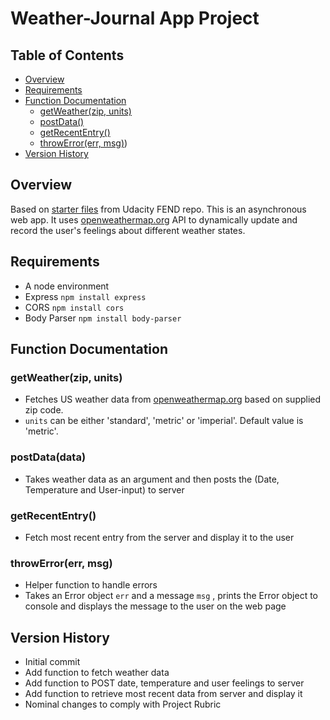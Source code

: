 # Weather-Journal App Project

## Table of Contents

* [Overview](#overview)
* [Requirements](#requirements)
* [Function Documentation](#function-documentation)
    - [getWeather(zip, units)](#getweatherzip-units)
    - [postData()](#postdatadata)
    - [getRecentEntry()](#getrecententry)
    - [throwError(err, msg)](#throwerrorerr-msg))
* [Version History](#version-history)

## Overview
Based on [starter files](https://github.com/udacity/fend/tree/refresh-2019/projects/weather-journal-app) from Udacity FEND repo.
This is an asynchronous web app. It uses [openweathermap.org](https://openweathermap.org/) API to dynamically update and record the user's feelings about different weather states. 

## Requirements
- A node environment
- Express `npm install express`
- CORS `npm install cors`
- Body Parser `npm install body-parser`

## Function Documentation
### getWeather(zip, units)
- Fetches US weather data from [openweathermap.org](https://openweathermap.org/) based on supplied zip code.
- `units` can be either 'standard', 'metric' or 'imperial'. Default value is 'metric'.

### postData(data)
- Takes weather data as an argument and then posts the (Date, Temperature and User-input) to server

### getRecentEntry()
-  Fetch most recent entry from the server and display it to the user

### throwError(err, msg)
- Helper function to handle errors
- Takes an Error object `err` and a message `msg` , prints the Error object to console and displays the message to the user on the web page

## Version History
- Initial commit
- Add function to fetch weather data
- Add function to POST date, temperature and user feelings to server
- Add function to retrieve most recent data from server and display it
- Nominal changes to comply with Project Rubric